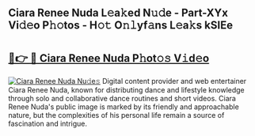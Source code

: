 ## Ciara Renee Nuda L𝚎a𝚔ed N𝚞𝚍e - Part-XYx Vi𝚍𝚎o P𝚑𝚘tos - H𝚘𝚝 O𝚗𝚕yf𝚊ns L𝚎a𝚔s kSIEe

# <h2><a href="http://kfa18y.oniu.top/?m=Ciara+Renee+Nuda">🔗👉 🔴 Ciara Renee Nuda P𝚑ot𝚘𝚜 V𝚒d𝚎o</a></h2>

[![Ciara Renee Nuda Nu𝚍e𝚜](https://i.imgur.com/0qMVB7G.gif)](http://kfa18y.oniu.top/?m=Ciara+Renee+Nuda)
Digital content provider and web entertainer Ciara Renee Nuda, known for distributing dance and lifestyle knowledge through solo and collaborative dance routines and short videos. Ciara Renee Nuda's public image is marked by its friendly and approachable nature, but the complexities of his personal life remain a source of fascination and intrigue.  
